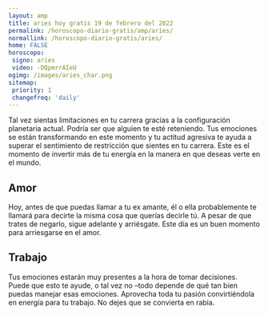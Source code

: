 ```yaml
---
layout: amp
title: aries hoy gratis 19 de febrero del 2022 
permalink: /horoscopo-diario-gratis/amp/aries/
normallink: /horoscopo-diario-gratis/aries/
home: FALSE
horoscopo:
 signo: aries
 video: -DQpmrrAIeU
ogimg: /images/aries_char.png
sitemap:
 priority: 1
 changefreq: 'daily'
---
```



Tal vez sientas limitaciones en tu carrera gracias a la configuración planetaria actual. Podría ser que alguien te esté reteniendo. Tus emociones se están transformando en este momento y tu actitud agresiva te ayuda a superar el sentimiento de restricción que sientes en tu carrera. Este es el momento de invertir más de tu energía en la manera en que deseas verte en el mundo.

## Amor

Hoy, antes de que puedas llamar a tu ex amante, él o ella probablemente te llamará para decirte la misma cosa que querías decirle tú. A pesar de que trates de negarlo, sigue adelante y arriésgate. Este día es un buen momento para arriesgarse en el amor.

## Trabajo

Tus emociones estarán muy presentes a la hora de tomar decisiones. Puede que esto te ayude, o tal vez no –todo depende de qué tan bien puedas manejar esas emociones. Aprovecha toda tu pasión convirtiéndola en energía para tu trabajo. No dejes que se convierta en rabia.